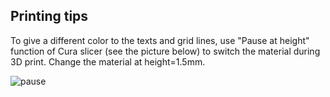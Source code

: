 ## Printing tips

To give a different color to the texts and grid lines, use "Pause at height" function of Cura slicer (see the picture below) to switch the material during 3D print. Change the material at height=1.5mm.

![pause](https://user-images.githubusercontent.com/86639425/159216362-cc079222-9587-4be9-90ab-47b149a643da.jpg)
